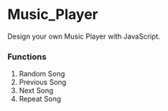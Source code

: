 # Music_Player
Design your own Music Player with JavaScript.<br>
<h3>Functions</h3>
<ol type='1'>
<li>Random Song</li>
  <li> Previous Song</li>
  <li>Next Song</li>
  <li> Repeat Song</li></ol>
